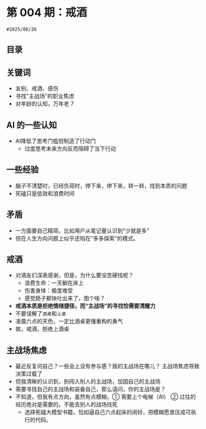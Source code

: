
# 第 004 期：戒酒

`#2025/08/26`


## 目录
<!-- toc -->
 ## 关键词 

- 友别、戒酒、感伤
- 寻找"主战场"的职业焦虑
- 对年龄的认知，万年老 7

## AI 的一些认知

- AI降低了思考门槛但制造了行动门
	- 过度思考未来方向反而阻碍了当下行动

## 一些经验

- 脑子不清楚时，已经负荷时，停下来，停下来，转一转，找到本质的问题
- 死磕只是低效和浪费时间

## 矛盾

- 一方面要自己精简，比如用户从笔记量认识到"少就是多"
- 但在人生方向问题上似乎还陷在"多多探索"的模式。

## 戒酒

- 对酒友们深表感谢，但是，为什么要没苦硬找呢？
	- 浪费生命：一天躺在床上
	- 伤害身体：极度难受
	- 感觉肠子都快吐出来了，图个啥？
- **戒酒本质是拒绝情绪捷径，而“主战场”的寻找恰需要清醒力**
- 不要误解了`酒桌`和`上桌`
- 凌晨六点的天色，一定比酒桌更懂重构的勇气
- 故，戒酒，拒绝上酒桌

## 主战场焦虑

- 最近反复问自己？一些会上没有参与感？我的主战场在哪儿？ 主战场焦虑导致决策过载了
- 但我清晰的认识到，别闯入别人的主战场，加固自己的主战场
- 需要寻找自己的主战场和装备自己，那么请问，你的主战场是？
- 不知道，但我有点方向，虽然有点模糊，① 需要上个电梯（AI） ② 过往的经历绝对是需要的，不能去别人的战场找死
	- 选择死磕大模型书籍，恰如逼自己六点起床的闹铃，把模糊愿景压成可执行的代码。
